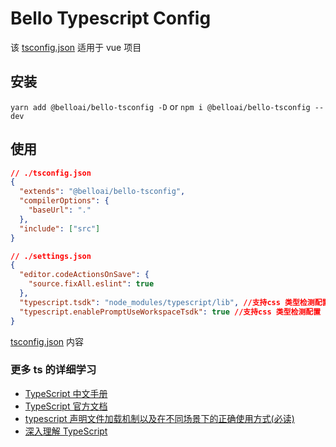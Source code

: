 # Bello Typescript Config

该 [tsconfig.json](./tsconfig.json) 适用于 vue 项目

## 安装

`yarn add @belloai/bello-tsconfig -D` or `npm i @belloai/bello-tsconfig --dev`

## 使用

```json
// ./tsconfig.json
{
  "extends": "@belloai/bello-tsconfig",
  "compilerOptions": {
    "baseUrl": "."
  },
  "include": ["src"]
}
```

```json
// ./settings.json
{
  "editor.codeActionsOnSave": {
    "source.fixAll.eslint": true
  },
  "typescript.tsdk": "node_modules/typescript/lib", //支持css 类型检测配置
  "typescript.enablePromptUseWorkspaceTsdk": true //支持css 类型检测配置
}
```

[tsconfig.json](./tsconfig.json) 内容

### 更多 ts 的详细学习

- [TypeScript 中文手册](https://typescript.bootcss.com/tsconfig-json.html)
- [TypeScript 官方文档](https://www.typescriptlang.org/docs/)
- [typescript 声明文件加载机制以及在不同场景下的正确使用方式(必读)](https://zhuanlan.zhihu.com/p/133344957)
- [深入理解 TypeScript](https://jkchao.github.io/typescript-book-chinese)
